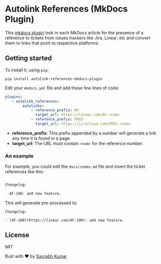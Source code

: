 # Autolink References (MkDocs Plugin)

This [mkdocs plugin](http://www.mkdocs.org/user-guide/plugins/)
look in each MkDocs article for the presence of a reference to tickets from issues
trackers like Jira, Linear, etc and convert them to links that point to respective
platforms:


## Getting started
To install it, using `pip`:

```
pip install autolink-references-mkdocs-plugin
```

Edit your `mkdocs.yml` file and add these few lines of code:

```yaml
plugins:
   - autolink_references:
        autolinks:
            - reference_prefix: AF-
              target_url: https://linear.com/AF-<num>
            - reference_prefix: PROJ-
              target_url: https://jiracloud.com/PROJ-<num>
```

- __reference_prefix__: This prefix appended by a number will generate a link any time it is found in a page.
- __target_url__: The URL must contain `<num>` for the reference number.

### An example

For example, you could edit the `docs/index.md` file and insert the ticket references like this:

````markdown

Changelog:

- AF-100: add new feature.

````

This will generate pre-processed to:

```
Changelog:

- [AF-100](https://linear.com/AF-100): add new feature.

```

## License

MIT

Built with ❤️ by [Saurabh Kumar](https://saurabh-kumar.com?ref=autolink-references-mkdocs-plugin)
